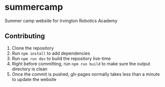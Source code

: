# summercamp
Summer camp website for Irvington Robotics Academy

## Contributing

1. Clone the repository
2. Run `npm install` to add dependencies
2. Run `npm run dev` to build the repository live-time
3. Right before committing, run `npm run build` to make sure the output directory is clean
4. Once the commit is pushed, gh-pages normally takes less than a minute to update the website
